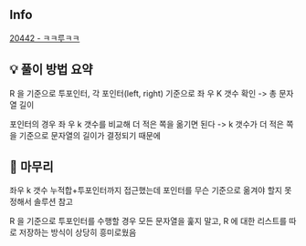## Info
[20442 - ㅋㅋ루ㅋㅋ](https://www.acmicpc.net/problem/20442)

## 💡 풀이 방법 요약

R 을 기준으로 투포인터, 각 포인터(left, right) 기준으로 좌 우 K 갯수 확인 -> 총 문자열 길이

포인터의 경우 좌 우 k 갯수를 비교해 더 적은 쪽을 옮기면 된다 -> k 갯수가 더 적은 쪽을 기준으로 문자열의 길이가 결정되기 때문에


## 🙂 마무리

좌우 k 갯수 누적합+투포인터까지 접근했는데 포인터를 무슨 기준으로 옮겨야 할지 못정해서 솔루션 참고

R 을 기준으로 투포인터를 수행할 경우 모든 문자열을 훑지 말고, R 에 대한 리스트를 따로 저장하는 방식이 상당히 흥미로웠음
